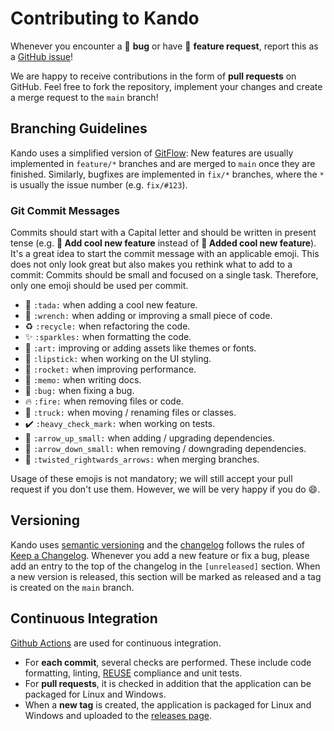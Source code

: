 <!--
SPDX-FileCopyrightText: Simon Schneegans <code@simonschneegans.de>
SPDX-License-Identifier: CC-BY-4.0
-->


# Contributing to Kando

Whenever you encounter a :bug: **bug** or have :tada: **feature request**, 
report this as a [GitHub issue](https://github.com/kando-menu/kando/issues)!

We are happy to receive contributions in the form of **pull requests** on GitHub.
Feel free to fork the repository, implement your changes and create a merge request to the `main` branch!

## Branching Guidelines

Kando uses a simplified version of [GitFlow](https://nvie.com/posts/a-successful-git-branching-model/):
New features are usually implemented in `feature/*` branches and are merged to `main` once they are finished.
Similarly, bugfixes are implemented in `fix/*` branches, where the `*` is usually the issue number (e.g. `fix/#123`).

### Git Commit Messages

Commits should start with a Capital letter and should be written in present tense (e.g. __:tada: Add cool new feature__ instead of __:tada: Added cool new feature__).
It's a great idea to start the commit message with an applicable emoji.
This does not only look great but also makes you rethink what to add to a commit:
Commits should be small and focused on a single task.
Therefore, only one emoji should be used per commit.
* :tada: `:tada:` when adding a cool new feature.
* :wrench: `:wrench:` when adding or improving a small piece of code.
* :recycle: `:recycle:` when refactoring the code.
* :sparkles: `:sparkles:` when formatting the code.
* :art: `:art:` improving or adding assets like themes or fonts.
* :lipstick: `:lipstick:` when working on the UI styling.
* :rocket: `:rocket:` when improving performance.
* :memo: `:memo:` when writing docs.
* :bug: `:bug:` when fixing a bug.
* :fire: `:fire:` when removing files or code.
* :truck: `:truck:` when moving / renaming files or classes.
* :heavy_check_mark: `:heavy_check_mark:` when working on tests.
* :arrow_up_small: `:arrow_up_small:` when adding / upgrading dependencies.
* :arrow_down_small: `:arrow_down_small:` when removing / downgrading dependencies.
* :twisted_rightwards_arrows: `:twisted_rightwards_arrows:` when merging branches.

Usage of these emojis is not mandatory; we will still accept your pull request if you don't use them.
However, we will be very happy if you do :smile:.

## Versioning

Kando uses [semantic versioning](https://semver.org) and the [changelog](changelog.md) follows the rules of [Keep a Changelog](http://keepachangelog.com/).
Whenever you add a new feature or fix a bug, please add an entry to the top of the changelog in the `[unreleased]` section.
When a new version is released, this section will be marked as released and a tag is created on the `main` branch.

## Continuous Integration

[Github Actions](https://github.com/kando-menu/kando/actions) are used for continuous integration.
* For **each commit**, several checks are performed. These include code formatting, linting, [REUSE](https://reuse.software/) compliance and unit tests.
* For **pull requests**, it is checked in addition that the application can be packaged for Linux and Windows.
* When a **new tag** is created, the application is packaged for Linux and Windows and uploaded to the [releases page](https://github.com/kando-menu/kando/releases).